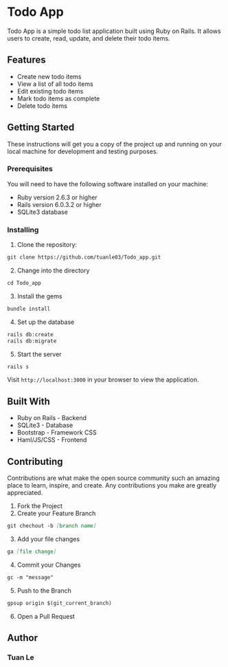 # Todo App
Todo App is a simple todo list application built using Ruby on Rails. It allows users to create, read, update, and delete their todo items.

## Features
- Create new todo items
- View a list of all todo items
- Edit existing todo items
- Mark todo items as complete
- Delete todo items
## Getting Started
These instructions will get you a copy of the project up and running on your local machine for development and testing purposes.

### Prerequisites
You will need to have the following software installed on your machine:

- Ruby version 2.6.3 or higher
- Rails version 6.0.3.2 or higher
- SQLite3 database

### Installing
1. Clone the repository:
```md
git clone https://github.com/tuanle03/Todo_app.git
```
2. Change into the directory
```md
cd Todo_app
```
3. Install the gems
```md
bundle install
```
4. Set up the database
```md
rails db:create
rails db:migrate
```
5. Start the server
```md
rails s
```
Visit `http://localhost:3000` in your browser to view the application.

## Built With
- Ruby on Rails - Backend
- SQLite3 - Database
- Bootstrap - Framework CSS
- Haml/JS/CSS - Frontend

## Contributing
Contributions are what make the open source community such an amazing place to learn, inspire, and create. Any contributions you make are greatly appreciated.

1. Fork the Project
2. Create your Feature Branch 
```md 
git chechout -b [branch name]
```
3. Add your file changes 
```md 
ga [file change]
```
4. Commit your Changes 
```md 
gc -m "message"
```
5. Push to the Branch 
```md
gpsup origin $(git_current_branch)
```
6. Open a Pull Request

## Author
### Tuan Le

